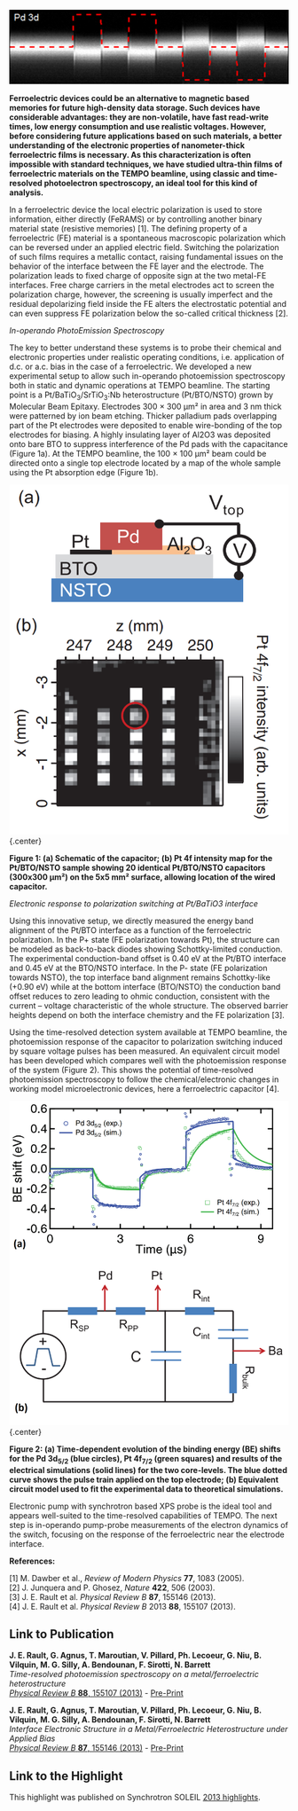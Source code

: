 ![header](00_header.png)

**Ferroelectric devices could be an alternative to magnetic based memories for future high-density data storage. Such devices have considerable advantages: they are non-volatile, have fast read-write times, low energy consumption and use realistic voltages. However, before considering future applications based on such materials, a better understanding of the electronic properties of nanometer-thick ferroelectric films is necessary. As this characterization is often impossible with standard techniques, we have studied ultra-thin films of ferroelectric materials on the TEMPO beamline, using classic and time-resolved photoelectron spectroscopy, an ideal tool for this kind of analysis.**

In a ferroelectric device the local electric polarization is used to store information, either directly (FeRAMS) or by controlling another binary material state (resistive memories) [1]. The defining property of a ferroelectric (FE) material is a spontaneous macroscopic polarization which can be reversed under an applied electric field. Switching the polarization of such films requires a metallic contact, raising fundamental issues on the behavior of the interface between the FE layer and the electrode. The polarization leads to fixed charge of opposite sign at the two metal-FE interfaces. Free charge carriers in the metal electrodes act to screen the polarization charge, however, the screening is usually imperfect and the residual depolarizing field inside the FE alters the electrostatic potential and can even suppress FE polarization below the so-called critical thickness [2].

*In-operando PhotoEmission Spectroscopy*

The key to better understand these systems is to probe their chemical and electronic properties under realistic operating conditions, i.e. application of d.c. or a.c. bias in the case of a ferroelectric. We developed a new experimental setup to allow such in-operando photoemission spectroscopy both in static and dynamic operations at TEMPO beamline. The starting point is a Pt/BaTiO<sub>3</sub>/SrTiO<sub>3</sub>:Nb heterostructure (Pt/BTO/NSTO) grown by Molecular Beam Epitaxy. Electrodes 300 × 300 μm² in area and 3 nm thick were patterned by ion beam etching. Thicker palladium pads overlapping part of the Pt electrodes were deposited to enable wire-bonding of the top electrodes for biasing. A highly insulating layer of Al2O3 was deposited onto bare BTO to suppress interference of the Pd pads with the capacitance (Figure 1a). At the TEMPO beamline, the 100 × 100 µm² beam could be directed onto a single top electrode located by a map of the whole sample using the Pt absorption edge (Figure 1b).

![Figure 1](01_figure1.png?resize=600,600)  {.center}


__Figure 1: (a) Schematic of the capacitor; (b) Pt 4f intensity map for the Pt/BTO/NSTO sample showing 20 identical Pt/BTO/NSTO capacitors (300x300 µm²) on the 5x5 mm² surface, allowing location of the wired capacitor.__

*Electronic response to polarization switching at Pt/BaTiO3 interface*

Using this innovative setup, we directly measured the energy band alignment of the Pt/BTO interface as a function of the ferroelectric polarization. In the P+ state (FE polarization towards Pt), the structure can be modeled as back-to-back diodes showing Schottky-limited conduction. The experimental conduction-band offset is 0.40 eV at the Pt/BTO interface and 0.45 eV at the BTO/NSTO interface. In the P- state (FE polarization towards NSTO), the top interface band alignment remains Schottky-like (+0.90 eV) while at the bottom interface (BTO/NSTO) the conduction band offset reduces to zero leading to ohmic conduction, consistent with the current – voltage characteristic of the whole structure. The observed barrier heights depend on both the interface chemistry and the FE polarization [3].

Using the time-resolved detection system available at TEMPO beamline, the photoemission response of the capacitor to polarization switching induced by square voltage pulses has been measured. An equivalent circuit model has been developed which compares well with the photoemission response of the system (Figure 2). This shows the potential of time-resolved photoemission spectroscopy to follow the chemical/electronic changes in working model microelectronic devices, here a ferroelectric capacitor [4].

![Figure 2](02_figure2.png?resize=600,600)  {.center}

__Figure 2: (a) Time-dependent evolution of the binding energy (BE) shifts for the Pd 3d<sub>5/2</sub> (blue circles), Pt 4f<sub>7/2</sub> (green squares) and results of the electrical simulations (solid lines) for the two core-levels. The blue dotted curve shows the pulse train applied on the top electrode; (b) Equivalent circuit model used to fit the experimental data to theoretical simulations.__

Electronic pump with synchrotron based XPS probe is the ideal tool and appears well-suited to the time-resolved capabilities of TEMPO. The next step is in-operando pump-probe measurements of the electron dynamics of the switch, focusing on the response of the ferroelectric near the electrode interface.

__References:__

[1] M. Dawber et al., *Review of Modern Physics* **77**, 1083 (2005).  
[2] J. Junquera and P. Ghosez, *Nature* **422**, 506 (2003).  
[3] J. E. Rault et al. *Physical Review B* **87**, 155146 (2013).  
[4] J. E. Rault et al. *Physical Review B* 2013 **88**, 155107 (2013).  


Link to Publication
---

__J. E. Rault, G. Agnus, T. Maroutian, V. Pillard, Ph. Lecoeur, G. Niu, B. Vilquin, M. G. Silly, A. Bendounan, F. Sirotti, N. Barrett__  
*Time-resolved photoemission spectroscopy on a metal/ferroelectric heterostructure*  
[*Physical Review B* **88**, 155107 (2013)](https://journals.aps.org/prb/abstract/10.1103/PhysRevB.88.155107) - [Pre-Print](https://arxiv.org/abs/1307.3769)

__J. E. Rault, G. Agnus, T. Maroutian, V. Pillard, Ph. Lecoeur, G. Niu, B. Vilquin, M. G. Silly, A. Bendounan, F. Sirotti, N. Barrett__  
*Interface Electronic Structure in a Metal/Ferroelectric Heterostructure under Applied Bias*  
[*Physical Review B* **87**, 155146 (2013)](http://prb.aps.org/abstract/PRB/v87/i15/e155146) - [Pre-Print](https://arxiv.org/abs/1302.4603)

Link to the Highlight
---

This highlight was published on Synchrotron SOLEIL [2013 highlights](http://www.highlights-synchrotron-soleil.fr/Highlights-2013-booklet/#28/z).
